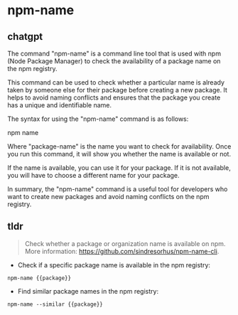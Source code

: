 # npm-name 
## chatgpt 
The command "npm-name" is a command line tool that is used with npm (Node Package Manager) to check the availability of a package name on the npm registry. 

This command can be used to check whether a particular name is already taken by someone else for their package before creating a new package. It helps to avoid naming conflicts and ensures that the package you create has a unique and identifiable name.

The syntax for using the "npm-name" command is as follows:

npm name <package-name>

Where "package-name" is the name you want to check for availability. Once you run this command, it will show you whether the name is available or not.

If the name is available, you can use it for your package. If it is not available, you will have to choose a different name for your package.

In summary, the "npm-name" command is a useful tool for developers who want to create new packages and avoid naming conflicts on the npm registry. 

## tldr 
 
> Check whether a package or organization name is available on npm.
> More information: <https://github.com/sindresorhus/npm-name-cli>.

- Check if a specific package name is available in the npm registry:

`npm-name {{package}}`

- Find similar package names in the npm registry:

`npm-name --similar {{package}}`
